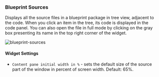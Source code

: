 ### Blueprint Sources
Displays all the source files in a blueprint package in tree view, adjacent to the code. When you click an item in the tree, its code is displayed in the code panel. You can also open the file in full mode by clicking on the gray box presenting its name in the top right corner of the widget. 

![blueprint-sources](https://docs.cloudify.co/staging/next/images/ui/widgets/blueprint-sources.png)

#### Widget Settings
* `Content pane initial width in %` - sets the default size of the source part of the window in percent of screen width. Default: 65%. 

